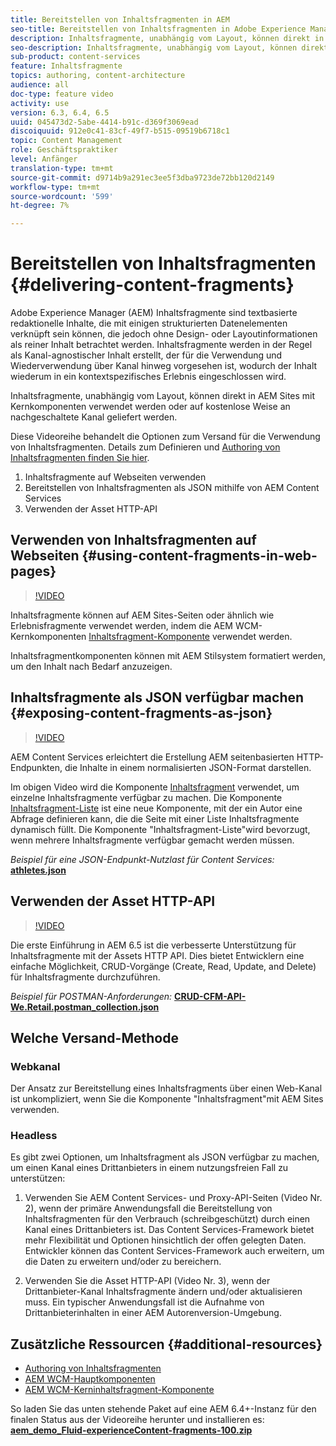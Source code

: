 ```yaml
---
title: Bereitstellen von Inhaltsfragmenten in AEM
seo-title: Bereitstellen von Inhaltsfragmenten in Adobe Experience Manager
description: Inhaltsfragmente, unabhängig vom Layout, können direkt in AEM Sites mit Kernkomponenten verwendet werden oder auf kostenlose Weise an nachgeschaltete Kanal geliefert werden.
seo-description: Inhaltsfragmente, unabhängig vom Layout, können direkt in AEM Sites mit Kernkomponenten verwendet werden oder auf kostenlose Weise an nachgeschaltete Kanal geliefert werden.
sub-product: content-services
feature: Inhaltsfragmente
topics: authoring, content-architecture
audience: all
doc-type: feature video
activity: use
version: 6.3, 6.4, 6.5
uuid: 045473d2-5abe-4414-b91c-d369f3069ead
discoiquuid: 912e0c41-83cf-49f7-b515-09519b6718c1
topic: Content Management
role: Geschäftspraktiker
level: Anfänger
translation-type: tm+mt
source-git-commit: d9714b9a291ec3ee5f3dba9723de72bb120d2149
workflow-type: tm+mt
source-wordcount: '599'
ht-degree: 7%

---
```



# Bereitstellen von Inhaltsfragmenten {#delivering-content-fragments}

Adobe Experience Manager (AEM) Inhaltsfragmente sind textbasierte redaktionelle Inhalte, die mit einigen strukturierten Datenelementen verknüpft sein können, die jedoch ohne Design- oder Layoutinformationen als reiner Inhalt betrachtet werden. Inhaltsfragmente werden in der Regel als Kanal-agnostischer Inhalt erstellt, der für die Verwendung und Wiederverwendung über Kanal hinweg vorgesehen ist, wodurch der Inhalt wiederum in ein kontextspezifisches Erlebnis eingeschlossen wird.

Inhaltsfragmente, unabhängig vom Layout, können direkt in AEM Sites mit Kernkomponenten verwendet werden oder auf kostenlose Weise an nachgeschaltete Kanal geliefert werden.

Diese Videoreihe behandelt die Optionen zum Versand für die Verwendung von Inhaltsfragmenten. Details zum Definieren und [Authoring von Inhaltsfragmenten finden Sie hier](content-fragments-feature-video-use.md).

1. Inhaltsfragmente auf Webseiten verwenden
2. Bereitstellen von Inhaltsfragmenten als JSON mithilfe von AEM Content Services
3. Verwenden der Asset HTTP-API

## Verwenden von Inhaltsfragmenten auf Webseiten {#using-content-fragments-in-web-pages}

>[!VIDEO](https://video.tv.adobe.com/v/22449/?quality=12&learn=on)

Inhaltsfragmente können auf AEM Sites-Seiten oder ähnlich wie Erlebnisfragmente verwendet werden, indem die AEM WCM-Kernkomponenten [Inhaltsfragment-Komponente](https://docs.adobe.com/content/help/de/experience-manager-core-components/using/components/content-fragment-component.html) verwendet werden.

Inhaltsfragmentkomponenten können mit AEM Stilsystem formatiert werden, um den Inhalt nach Bedarf anzuzeigen.

## Inhaltsfragmente als JSON verfügbar machen {#exposing-content-fragments-as-json}

>[!VIDEO](https://video.tv.adobe.com/v/22448/?quality=12&learn=on)

AEM Content Services erleichtert die Erstellung AEM seitenbasierten HTTP-Endpunkten, die Inhalte in einem normalisierten JSON-Format darstellen.

Im obigen Video wird die Komponente [Inhaltsfragment](https://docs.adobe.com/content/help/en/experience-manager-core-components/using/components/content-fragment-component.html) verwendet, um einzelne Inhaltsfragmente verfügbar zu machen. Die Komponente [Inhaltsfragment-Liste](https://docs.adobe.com/content/help/en/experience-manager-core-components/using/components/content-fragment-list.html) ist eine neue Komponente, mit der ein Autor eine Abfrage definieren kann, die die Seite mit einer Liste Inhaltsfragmente dynamisch füllt. Die Komponente &quot;Inhaltsfragment-Liste&quot;wird bevorzugt, wenn mehrere Inhaltsfragmente verfügbar gemacht werden müssen.

*Beispiel für eine JSON-Endpunkt-Nutzlast für Content Services:*\
**[athletes.json](assets/athletes.json)**

## Verwenden der Asset HTTP-API

>[!VIDEO](https://video.tv.adobe.com/v/26390/?quality=12&learn=on)

Die erste Einführung in AEM 6.5 ist die verbesserte Unterstützung für Inhaltsfragmente mit der Assets HTTP API. Dies bietet Entwicklern eine einfache Möglichkeit, CRUD-Vorgänge (Create, Read, Update, and Delete) für Inhaltsfragmente durchzuführen.

*Beispiel für POSTMAN-Anforderungen:*
**[CRUD-CFM-API-We.Retail.postman_collection.json](assets/CRUD-CFM-API-We.Retail.postman_collection.json)**

## Welche Versand-Methode

### Webkanal

Der Ansatz zur Bereitstellung eines Inhaltsfragments über einen Web-Kanal ist unkompliziert, wenn Sie die Komponente &quot;Inhaltsfragment&quot;mit AEM Sites verwenden.

### Headless

Es gibt zwei Optionen, um Inhaltsfragment als JSON verfügbar zu machen, um einen Kanal eines Drittanbieters in einem nutzungsfreien Fall zu unterstützen:

1. Verwenden Sie AEM Content Services- und Proxy-API-Seiten (Video Nr. 2), wenn der primäre Anwendungsfall die Bereitstellung von Inhaltsfragmenten für den Verbrauch (schreibgeschützt) durch einen Kanal eines Drittanbieters ist. Das Content Services-Framework bietet mehr Flexibilität und Optionen hinsichtlich der offen gelegten Daten. Entwickler können das Content Services-Framework auch erweitern, um die Daten zu erweitern und/oder zu bereichern.

2. Verwenden Sie die Asset HTTP-API (Video Nr. 3), wenn der Drittanbieter-Kanal Inhaltsfragmente ändern und/oder aktualisieren muss. Ein typischer Anwendungsfall ist die Aufnahme von Drittanbieterinhalten in einer AEM Autorenversion-Umgebung.

## Zusätzliche Ressourcen {#additional-resources}

* [Authoring von Inhaltsfragmenten](content-fragments-feature-video-use.md)
* [AEM WCM-Hauptkomponenten](https://docs.adobe.com/content/help/de/experience-manager-core-components/using/introduction.html)
* [AEM WCM-Kerninhaltsfragment-Komponente](https://docs.adobe.com/content/help/en/experience-manager-core-components/using/components/content-fragment-component.html)

So laden Sie das unten stehende Paket auf eine AEM 6.4+-Instanz für den finalen Status aus der Videoreihe herunter und installieren es:\
**[aem_demo_Fluid-experienceContent-fragments-100.zip](assets/aem_demo_fluid-experiencescontent-fragments-100.zip)**

